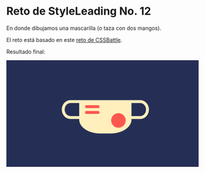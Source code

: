 # Reto de StyleLeading No. 12

En donde dibujamos una mascarilla (o taza con dos mangos).

El reto está basado en este [reto de CSSBattle](https://cssbattle.dev/play/51).

Resultado final:

![Dibujo de una mascarilla personalizada con vávula](./resultado_final.png)
